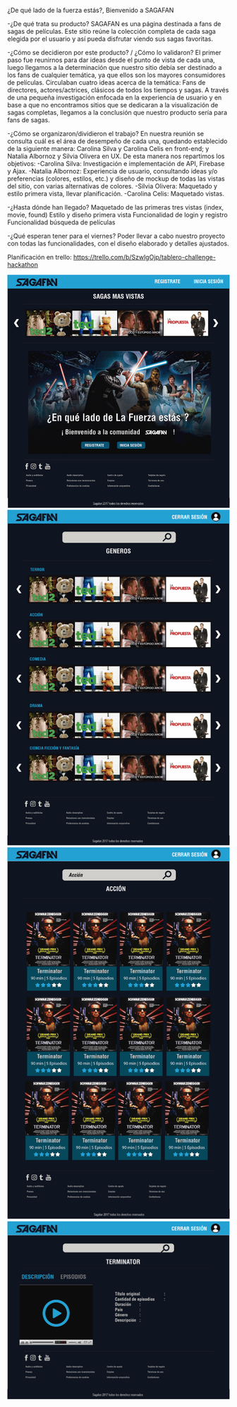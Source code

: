 
¿De qué lado de la fuerza estás?, Bienvenido a SAGAFAN

-¿De qué trata su producto?
SAGAFAN es una página destinada a fans de sagas de películas. Este sitio reúne la colección completa de cada saga elegida por el usuario y así pueda disfrutar viendo sus sagas favoritas.

-¿Cómo se decidieron por este producto? / ¿Cómo lo validaron?
El primer paso fue reunirnos para dar ideas desde el punto de vista de cada una, luego llegamos a la determinación que nuestro sitio debía ser destinado a los fans de cualquier temática, ya que ellos son los mayores consumidores de películas. 
Circulaban cuatro ideas acerca de la temática: Fans de directores, actores/actrices, clásicos de todos los tiempos y sagas. 
A través de una pequeña investigación enfocada en la experiencia de usuario y en base a que no encontramos sitios que se dedicaran a la visualización de sagas completas, llegamos a la conclusión que nuestro producto sería para fans de sagas.

-¿Cómo se organizaron/dividieron el trabajo?
En nuestra reunión se consulta cuál es el área de desempeño de cada una, quedando establecido de la siguiente manera: Carolina Silva y Carolina Celis en front-end; y Natalia Albornoz y Silvia Olivera en UX. De esta manera nos repartimos los objetivos:
-Carolina Silva: Investigación e implementación de API, Firebase y Ajax.
-Natalia Albornoz: Experiencia de usuario, consultando ideas y/o preferencias (colores, estilos, etc.) y diseño de mockup de todas las vistas del sitio, con varias alternativas de colores.
-Silvia Olivera: Maquetado y estilo primera vista, llevar planificación.
-Carolina Celis: Maquetado vistas.

-¿Hasta dónde han llegado?
Maquetado de las primeras tres vistas (index, movie, found)
Estilo y diseño primera vista
Funcionalidad de login y registro
Funcionalidad búsqueda de películas

-¿Qué esperan tener para el viernes?
Poder llevar a cabo nuestro proyecto con todas las funcionalidades, con el diseño elaborado y detalles ajustados.

Planificación en trello: https://trello.com/b/SzwlgOjp/tablero-challenge-hackathon

![IMAGE](https://github.com/carolina-silvag/peliculas/blob/master/assets/images/sagafan-vistas/site-sagafan-001.jpg "Vista nro 1")
![IMAGE](https://github.com/carolina-silvag/peliculas/blob/master/assets/images/sagafan-vistas/site-sagafan-02.jpg "Vista nro 2")
![IMAGE](https://github.com/carolina-silvag/peliculas/blob/master/assets/images/sagafan-vistas/site-sagafan-04.jpg "Vista nro 3")
![IMAGE](https://github.com/carolina-silvag/peliculas/blob/master/assets/images/sagafan-vistas/site-sagafan-05.jpg "Vista nro 4")

